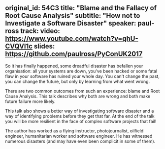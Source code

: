 original_id: 54C3
title: "Blame and the Fallacy of Root Cause Analysis"
subtitle: "How not to Investigate a Software Disaster"
speaker: paul-ross
track: 
video: https://www.youtube.com/watch?v=qhU-CVQVl1c
slides: https://github.com/paulross/PyConUK2017
---
So it has finally happened, some dreadful disaster has befallen your organisation: all your systems are down, you've been hacked or some fatal flaw in your software has ruined your whole day. You can't change the past, you can change the future, but only by learning from what went wrong.

There are two common outcomes from such an experience: blame and Root Cause Analysis. This talk describes why both are wrong and both make future failure more likely.

This talk also shows a better way of investigating software disaster and a way of identifying problems before they get that far. At the end of the talk you will be more resilient in the face of complex software projects that fail!

The author has worked as a flying instructor, photojournalist, oilfield engineer, humanitarian worker and software engineer. He has witnessed numerous disasters (and may have even been complicit in some of them).